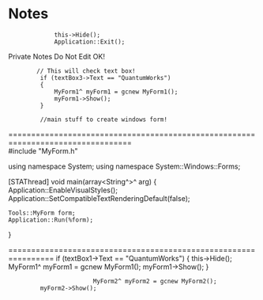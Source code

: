 Notes
=====

				 this->Hide();
				 Application::Exit();

Private Notes Do Not Edit OK!

			
			// This will check text box!
			 if (textBox3->Text == "QuantumWorks")
			 {
				 MyForm1^ myForm1 = gcnew MyForm1();
				 myForm1->Show();
			 }
			 
			 //main stuff to create windows form!
=================================================================================			 
#include "MyForm.h"

using namespace System;
using namespace System::Windows::Forms;

[STAThread]
void main(array<String^>^ arg) {
	Application::EnableVisualStyles();
	Application::SetCompatibleTextRenderingDefault(false);

	Tools::MyForm form;
	Application::Run(%form);
}  


================================================================
				 if (textBox1->Text == "QuantumWorks")
				 {
					 this->Hide();
					 MyForm1^ myForm1 = gcnew MyForm1();
					 myForm1->Show();
				 }
				 
				 
				 			MyForm2^ myForm2 = gcnew MyForm2();
			 myForm2->Show();
